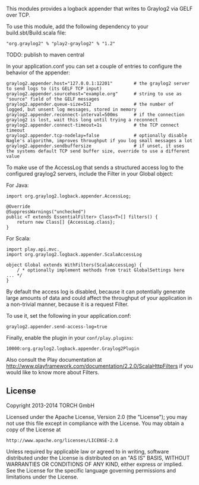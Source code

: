 This modules provides a logback appender that writes to Graylog2 via GELF over TCP.

To use this module, add the following dependency to your build.sbt/Build.scala file:

    "org.graylog2" % "play2-graylog2" % "1.2"

TODO: publish to maven central

In your application.conf you can set a couple of entries to configure the behavior of the appender:

    graylog2.appender.host="127.0.0.1:12201"        # the graylog2 server to send logs to (its GELF TCP input)
    graylog2.appender.sourcehost="example.org"      # string to use as "source" field of the GELF messages
    graylog2.appender.queue-size=512                # the number of logged, but unsent log messages, stored in memory
    graylog2.appender.reconnect-interval=500ms      # if the connection graylog2 is lost, wait this long until trying a reconnect
    graylog2.appender.connect-timeout=1s            # the TCP connect timeout
    graylog2.appender.tcp-nodelay=false             # optionally disable Nagle's algorithm, improves throughput if you log small messages a lot
    graylog2.appender.sendbuffersize                # if unset, it uses the systems default TCP send buffer size, override to use a different value

To make use of the AccessLog that sends a structured access log to the configured graylog2 servers, include the Filter in your Global object:

For Java:

    import org.graylog2.logback.appender.AccessLog;

    @Override
    @SuppressWarnings("unchecked")
    public <T extends EssentialFilter> Class<T>[] filters() {
        return new Class[] {AccessLog.class};
    }

For Scala:

    import play.api.mvc._
    import org.graylog2.logback.appender.ScalaAccessLog

    object Global extends WithFilters(ScalaAccessLog) {
        / * optionally implement methods from trait GlobalSettings here ... */
    }

By default the access log is disabled, because it can potentially generate large amounts of data and could affect the throughput of your
application in a non-trivial manner, because it is a request Filter.

To use it, set the following in your application.conf:

    graylog2.appender.send-access-log=true

Finally, enable the plugin in your `conf/play.plugins`:

    10000:org.graylog2.logback.appender.Graylog2Plugin

Also consult the Play documentation at http://www.playframework.com/documentation/2.2.0/ScalaHttpFilters if you would like to know more about Filters.


License
-------

Copyright 2013-2014 TORCH GmbH

Licensed under the Apache License, Version 2.0 (the "License");
you may not use this file except in compliance with the License.
You may obtain a copy of the License at

    http://www.apache.org/licenses/LICENSE-2.0

Unless required by applicable law or agreed to in writing, software
distributed under the License is distributed on an "AS IS" BASIS,
WITHOUT WARRANTIES OR CONDITIONS OF ANY KIND, either express or implied.
See the License for the specific language governing permissions and
limitations under the License.
